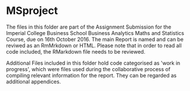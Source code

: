 # MSproject

The files in this folder are part of the Assignment Submission for the Imperial College Business School Business Analytics Maths and Statistics Course, due on 16th October 2016. The main Report is named and can be reviwed as an RmMrkdown or HTML. Please note that in order to read all code included, the RMarkdown file needs to be reviewed. 

Additional Files included in this folder hold code categorised as 'work in progress', which were files used during the collaborative process of compiling relevant information for the report. They can be regarded as additional appendices. 
